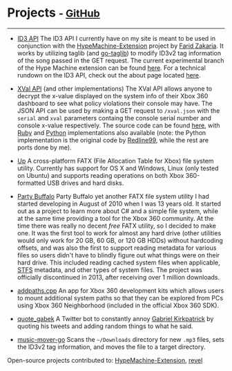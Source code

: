 Projects <small> - <a href="https://github.com/landaire">GitHub</a></small>
========
* * *

- [ID3 API](id3/about)
The ID3 API I currently have on my site is meant to be used in conjunction with the [HypeMachine-Extension](https://github.com/fzakaria/HypeMachine-Extension) project by [Farid Zakaria](http://fzakaria.com). It works by utilizing taglib (and [go-taglib](https://github.com/landaire/go-taglib)) to modify ID3v2 tag information of the song passed in the GET request. The current experimental branch of the Hype Machine extension can be found [here](https://github.com/landaire/HypeMachine-Extension/tree/experimental). For a technical rundown on the ID3 API, check out the about page located [here](id3/about).

- [XVal API](xval) (and other implementations)
The XVal API allows anyone to decrypt the x-value displayed on the system info of their Xbox 360 dashboard to see what policy violations their console may have. The JSON API can be used by making a GET request to `/xval.json` with the `serial` and `xval` parameters containg the console serial number and console x-value respectively. The source code can be found [here](https://gist.github.com/landaire/5972627), with [Ruby](https://gist.github.com/landaire/3161073) and [Python](https://gist.github.com/landaire/2669789) implementations also available (note: the Python implementation is the original code by [Redline99](http://www.xboxhacker.org/index.php?topic=16401.0), while the rest are ports done by me).


- [Up](https://github.com/landaire/Up)
A cross-platform FATX (File Allocation Table for Xbox) file system utility. Currently has support for OS X and Windows, Linux (only tested on Ubuntu) and supports reading operations on both Xbox 360-formatted USB drives and hard disks.


- [Party Buffalo](https://github.com/landaire/party-buffalo)
Party Buffalo yet another FATX file system utility I had started developing in August of 2010 when I was 13 years old. It started out as a project to learn more about C# and a simple file system, while at the same time providing a tool for the Xbox 360 community. At the time there was really no decent *free* FATX utility, so I decided to make one. It was the first tool to work for almost any hard drive (other utilities would only work for 20 GB, 60 GB, or 120 GB HDDs) without hardcoding offsets, and was also the first to support reading metadata for various files so users didn't have to blindly figure out what things were on their hard drive. This included reading cached system files when applicable, [STFS](http://free60.org/STFS) metadata, and other types of system files. The project was officially discontinued in 2013, after receiving over 1 million downloads.

- [addpaths.cpp](https://gist.github.com/landaire/3168270)
An app for Xbox 360 development kits which allows users to mount additional system paths so that they can be explored from PCs using Xbox 360 Neighborhood (included in the official Xbox 360 SDK).

- [quote_gabek](https://github.com/landaire/quote_gabek) A Twitter bot to constantly annoy [Gabriel Kirkpatrick](http://twitter.com/gabe_k) by quoting his tweets and adding random things to what he said.

- [music-mover-go](https://github.com/landaire/music-mover-go)
Scans the `~/Downloads` directory for new `.mp3` files, sets the ID3v2 tag information, and moves the file to a target directory.

Open-source projects contributed to: [HypeMachine-Extension](https://github.com/fzakaria/HypeMachine-Extension), [revel](https://github.com/revel/revel)
